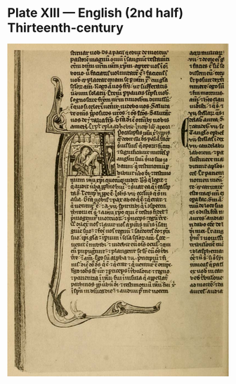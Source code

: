 # Plate XIII — English \(2nd half\) Thirteenth-century

![Plate XIII.&#x2014;English \(2nd half\) Thirteenth-century Writing and Illumination \(Latin Bible\). Ex. Libris S. C. Cockerell.](../.gitbook/assets/i458oe-plate_xiii%20%281%29.jpeg)

